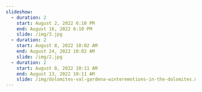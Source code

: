 ```yaml
---
slideshow:
  - duration: 2
    start: August 2, 2022 6:10 PM
    end: August 16, 2022 6:10 PM
    slide: /img/3.jpg
  - duration: 2
    start: August 8, 2022 10:02 AM
    end: August 24, 2022 10:02 AM
    slide: /img/2.jpg
  - duration: 2
    start: August 8, 2022 10:11 AM
    end: August 13, 2022 10:11 AM
    slide: /img/dolomites-val-gardena-winteremotions-in-the-dolomites.mp4
---
```

